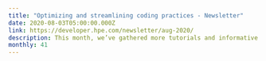 ```yaml
---
title: "Optimizing and streamlining coding practices - Newsletter"
date: 2020-08-03T05:00:00.000Z
link: https://developer.hpe.com/newsletter/aug-2020/
description: This month, we’ve gathered more tutorials and informative articles to help hone your developer skills. Check out the blog posts below to learn how our open source container solutions work in concert with one another.
monthly: 41
---
```

            